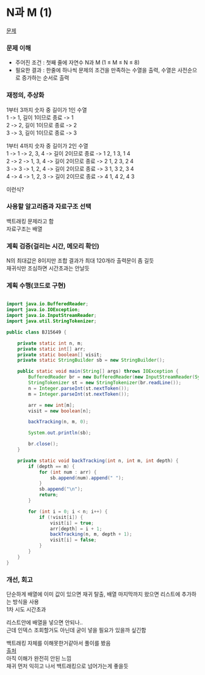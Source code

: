 # N과 M (1)
[문제](https://www.acmicpc.net/problem/15649)

### 문제 이해
- 주어진 조건 : 첫째 줄에 자연수 N과 M (1 ≤ M ≤ N ≤ 8)  
- 필요한 결과 : 한줄에 하나씩 문제의 조건을 만족하는 수열을 출력, 수열은 사전순으로 증가하는 순서로 출력

### 재정의, 추상화
1부터 3까지 숫자 중 길이가 1인 수열  
1 -> 1, 길이 1이므로 종료 -> 1  
2 -> 2, 길이 1이므로 종료 -> 2  
3 -> 3, 길이 1이므로 종료 -> 3  

1부터 4까지 숫자 중 길이가 2인 수열  
1 -> 1 -> 2, 3, 4 -> 길이 2이므로 종료 -> 1 2, 1 3, 1 4  
2 -> 2 -> 1, 3, 4 -> 길이 2이므로 종료 -> 2 1, 2 3, 2 4  
3 -> 3 -> 1, 2, 4 -> 길이 2이므로 종료 -> 3 1, 3 2, 3 4  
4 -> 4 -> 1, 2, 3 -> 길이 2이므로 종료 -> 4 1, 4 2, 4 3  

이런식?  

### 사용할 알고리즘과 자료구조 선택
백트래킹 문제라고 함  
자료구조는 배열  

### 계획 검증(걸리는 시간, 메모리 확인)
N의 최대값은 8이지만 조합 결과가 최대 120개라 출력문이 좀 길듯  
재귀식만 조심하면 시간초과는 안날듯  

### 계획 수행(코드로 구현)
```java

import java.io.BufferedReader;
import java.io.IOException;
import java.io.InputStreamReader;
import java.util.StringTokenizer;

public class BJ15649 {

    private static int n, m;
    private static int[] arr;
    private static boolean[] visit;
    private static StringBuilder sb = new StringBuilder();

    public static void main(String[] args) throws IOException {
        BufferedReader br = new BufferedReader(new InputStreamReader(System.in));
        StringTokenizer st = new StringTokenizer(br.readLine());
        n = Integer.parseInt(st.nextToken());
        m = Integer.parseInt(st.nextToken());

        arr = new int[m];
        visit = new boolean[n];

        backTracking(n, m, 0);

        System.out.println(sb);

        br.close();
    }

    private static void backTracking(int n, int m, int depth) {
        if (depth == m) {
            for (int num : arr) {
                sb.append(num).append(" ");
            }
            sb.append("\n");
            return;
        }

        for (int i = 0; i < n; i++) {
            if (!visit[i]) {
                visit[i] = true;
                arr[depth] = i + 1;
                backTracking(n, m, depth + 1);
                visit[i] = false;
            }
        }
    }
}

```

### 개선, 회고
단순하게 배열에 이미 값이 있으면 재귀 탈출, 배열 마지막까지 왔으면 리스트에 추가하는 방식을 사용  
1차 시도 시간초과  

리스트안에 배열을 넣으면 안되나..  
근데 인덱스 조회할거도 아닌데 굳이 넣을 필요가 있을까 싶긴함  

백트래킹 자체를 이해못한거같아서 풀이를 봤음  
[출처](https://st-lab.tistory.com/114)  
아직 이해가 완전히 안된 느낌  
재귀 먼저 익히고 나서 백트래킹으로 넘어가는게 좋을듯